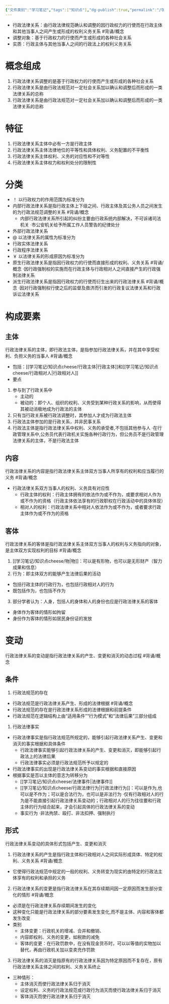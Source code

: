 ```yaml
---
{"文件类别":"学习笔记","tags":["知识点"],"dg-publish":true,"permalink":"/学习笔记/知识点cheese/行政法律关系/","dgPassFrontmatter":true,"created":"2024-09-12T20:40:25.587+08:00","updated":"2024-09-19T14:44:42.996+08:00"}
---
```


- 行政法律关系：由行政法律规范确认和调整的因行政权力的行使而在行政主体和其他当事人之间产生或形成的权利义务关系 #背诵/概念 
- 调整对象：基于行政权力的行使而产生或形成的各种社会关系
- 实质：行政主体与其他当事人之间的行政法上的权利义务关系
# 概念组成
1. 行政法律关系调整的是基于行政权力的行使而产生或形成的各种社会关系
2. 行政法律关系是由行政法规范对一定社会关系加以确认和调整后而形成的一类法律关系的总称
3. 行政法律关系是由行政法规范对一定社会关系加以确认和调整后而形成的一类法律关系的总称
# 特征
1. 行政法律关系主体中必有一方是行政主体
2. 行政法律关系主体法律地位的平等性和具体权利、义务配置的不平衡性
3. 行政法律关系主体权利、义务的对应性和不对等性
4. 行政法律关系主体权力和权利处分的限制性
# 分类
- ！ 以行政权力的作用范围为标准分为
- 内部行政法律关系是指行政主体上下级之间、行政主体及其公务人员之间发生的为行政法规范调整的关系 #背诵/概念 
	- 内部行政法律关系所引起的纠纷主要由行政系统内部解决，不可诉诸司法机关
	·市公安机关给予所属工作人员警告的纪律处分
- 外部行政法律关系
- @ 以法律关系的属性为标准分为
- 行政实体法律关系
- 行政程序法律关系
- ￥ 以法律关系的形成原因为标准分为
- 原生行政法律关系是指因行政权力的行使而直接形成的权利、义务关系 #背诵/概念 
·因行政强制权的实施而在行政主体与行政相对人之间直接产生的行政强制法律关系
- 派生行政法律关系是指因行政权力的行使而衍生出来的行政法律关系 #背诵/概念 
·因对行政强制权行使之后的监督及救济而引发的行政复议法律关系和行政诉讼法律关系
# 构成要素
## 主体
行政法律关系的主体，即行政法主体，是指参加行政法律关系，并在其中享受权利、负担义务的当事人 #背诵/概念 
- 包括：[[学习笔记/知识点cheese/行政主体\|行政主体]]和[[学习笔记/知识点cheese/行政相对人\|行政相对人]]
- 要点
1. 参与到了行政关系中
	- 主动的
	- 被动的：即个人、组织的权利、义务受到某种行政关系的影响，从而使得其被动消极地成为行政法的主体
2. 只有当行政关系被行政法调整时，其参加人才成为行政法主体
3. 行政法主体参加的是行政关系，并非民事关系
4. 行政法主体是指行政法律关系中权利、义务的承受者,不包括其他参与人
·在行政管理关系中,公务员代表行政机关实施各种行政行为，但公务员不是行政管理法律关系的主体，不是行政法主体
## 内容
行政法律关系的内容是指行政法律关系主体双方当事人所享有的权利和应当履行的义务 #背诵/概念 
- 行政法律关系双方当事人的权利、义务具有对应性
	- 行政主体的权利：行政主体拥有的依法作为或不作为，或要求相对人作为或不作为的资格（行政主体依法享有的行政职权在行政活动中的具体体现）
	- 相对人的权利：行政法律关系中相对人依法作为或不作为，或者要求行政主体作为或不作为的资格
## 客体
行政法律关系的客体是指行政法律关系主体双方当事人的权利与义务指向的对象，是主体双方实现权利的目标 #背诵/概念 
1. [[学习笔记/知识点cheese/物\|物]]：可以是有形物，也可以是无形财产（智力成果和信息）
2. 行为：即主体双方的能够产生法律后果的活动
- 包括行政主体的行政行为，也包括行政相对人的行为
- 既包括作为，也包括不作为
3. 部分学者认为：人身，包括人的身体和人的身份也应是行政法律关系的客体
- 身体作为客体的情形如拘留
- 身份作为客体的情形如居民身份证的发放
# 变动
行政法律关系的变动是指行政法律关系的产生、变更和消灭的动态过程 #背诵/概念 
## 条件
1. 行政法规范的存在
- 行政法规范是行政法律关系产生、形成的法律根据 #背诵/概念 
- 行政法规范的存在是行政法律关系形成的法律根据和前提条件
- 行政法规范在逻辑结构上由“适用条件”“行为模式”和“法律后果”三部分组成
1. 行政法律事实
- 行政法律事实是指行政法规范所规定的，能够引起行政法律关系产生、变更和消灭的事实根据和具体条件
	- 行政法律事实能够引起行政法律关系的产生、变更和消灭，即能够引起行政法上的法律后果
	- 行政法律事实必须是行政法规范所予以规定的
- 行政法律事实的出现是行政法律关系变动的事实根据和直接原因
- 根据事实是否以主体的意志为转移分为
	- [[学习笔记/知识点cheese/法律事件\|法律事件]]
	- [[学习笔记/知识点cheese/行政法律行为\|行政法律行为]]：可以是作为,也可以是不作为；可以是合法行为，也可以是非法行为
	·仅有行政相对人的行为是不能直接引起行政法律关系变动的；行政相对人的行为往往要和行政主体的行为结合起来，才会引起具体的行政法律关系的变动
	- 事实行为
	·非法拘禁、殴打、非法扣押、强制执行
## 形式
行政法律关系变动的具体形式包括产生、变更和消灭
1. 行政法律关系的产生是指行政主体和行政相对人之间实际形成具体、特定的权利、义务关系 #背诵/概念 
- 它使得行政法规范中规定的一般的权利、义务转变为现实的由特定的行政法主体享有的权利和承担的义务
2. 行政法律关系的变更是指行政法律关系在其存续期间因一定原因而发生部分变化的情形 #背诵/概念 
- 必须是在行政法律关系存续期间发生的变化
- 这种变化只能是行政法律关系的部分要素发生变化,而不是主体、内容和客体都发生改变
- 类别
	- 主体变更：行政机关的增减、合并和撤销、
	- 内容即权利、义务的变更，如税款的减免
	- 客体的变更：在行政罚款中，在没有现金货币时，可以以等值的实物加以替代，再由行政机关加以变卖充作罚款
3. 行政法律关系的消灭是指原有的行政法律关系因为特定原因而不复存在，原有行政法律关系主体之间的权利、义务关系终止
- 三种情形：
	- 主体消灭而使行政法律关系归于消灭
	- 设定权利、义务的行政法规范或行政行为消灭而使行政法律关系归于消灭
	- 客体消灭而使行政法律关系归于消灭